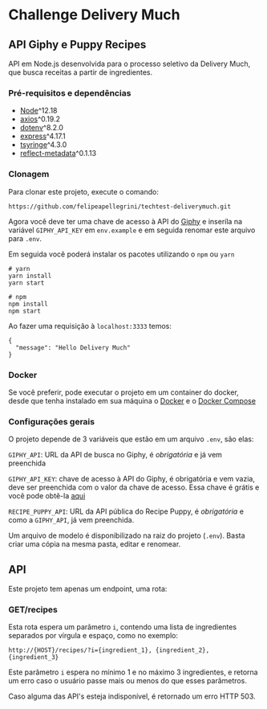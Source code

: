 # Challenge Delivery Much

## API Giphy e Puppy Recipes
API em Node.js desenvolvida para o processo seletivo da Delivery Much, que busca receitas a partir de ingredientes.

### Pré-requisitos e dependências
* [Node](https://nodejs.org/en/)^12.18
* [axios](https://www.npmjs.com/package/axios)^0.19.2
* [dotenv](https://www.npmjs.com/package/dotenv)^8.2.0
* [express](https://www.npmjs.com/package/express)^4.17.1
* [tsyringe](https://github.com/microsoft/tsyringe)^4.3.0
* [reflect-metadata](https://www.npmjs.com/package/reflect-metadata)^0.1.13

### Clonagem
Para clonar este projeto, execute o comando:

``https://github.com/felipeapellegrini/techtest-deliverymuch.git``

Agora você deve ter uma chave de acesso à API do [Giphy](https://developers.giphy.com/docs/sdk) e inseríla na variável ``GIPHY_API_KEY`` em ``env.example`` e em seguida renomar este arquivo para ``.env``.

Em seguida você poderá instalar os pacotes utilizando o ``npm`` ou ``yarn``

```
# yarn
yarn install
yarn start

# npm
npm install
npm start
```
Ao fazer uma requisição à ``localhost:3333`` temos:

```
{
  "message": "Hello Delivery Much"
}
```

### Docker
Se você preferir, pode executar o projeto em um container do docker, desde que tenha instalado em sua máquina o [Docker](https://www.docker.com/get-started) e o [Docker Compose](https://docs.docker.com/compose/install/#prerequisites)

### Configurações gerais
O projeto depende de 3 variáveis que estão em um arquivo ``.env``, são elas:

``GIPHY_API``: URL da API de busca no Giphy, é *obrigatória* e já vem preenchida

``GIPHY_API_KEY``: chave de acesso à API do Giphy, é obrigatória e vem vazia, deve ser preenchida com o valor da chave de acesso. Essa chave é grátis e você pode obtê-la [aqui](https://developers.giphy.com/docs/sdk)

``RECIPE_PUPPY_API``: URL da API pública do Recipe Puppy, é *obrigatória* e como a ``GIPHY_API``, já vem preenchida.

Um arquivo de modelo é disponibilizado na raiz do projeto (`.env`). Basta criar uma cópia na mesma pasta, editar e renomear.

## API
Este projeto tem apenas um endpoint, uma rota:

### GET/recipes
Esta rota espera um parâmetro `i`, contendo uma lista de ingredientes separados por vírgula e espaço, como no exemplo:

`http://{HOST}/recipes/?i={ingredient_1}, {ingredient_2}, {ingredient_3}`

Este parâmetro `i` espera no mínimo 1 e no máximo 3 ingredientes, e retorna um erro caso o usuário passe mais ou menos do que esses parâmetros.

Caso alguma das API's esteja indisponível, é retornado um erro HTTP 503.
